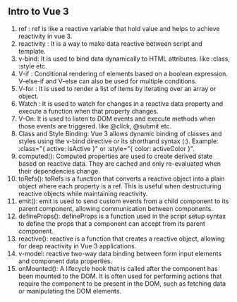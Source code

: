 ## Intro to Vue 3

1. ref : ref is like a reactive variable that hold value and helps to achieve reactivity in vue 3.
2. reactivity : It is a way to make data reactive between script and template.
3. v-bind: It is used to bind data dynamically to HTML attributes. like :class, :style etc.
4. V-if : Conditional rendering of elements based on a boolean expression. V-else-if and V-else can also be used for multiple conditions.
5. V-for : It is used to render a list of items by iterating over an array or object.
6. Watch : It is used to watch for changes in a reactive data property and execute a function when that property changes.
7. V-On: It is used to listen to DOM events and execute methods when those events are triggered. like @click, @submit etc.
8. Class and Style Binding: Vue 3 allows dynamic binding of classes and styles using the v-bind directive or its shorthand syntax (:). Example: :class="{ active: isActive }" or :style="{ color: activeColor }".
9. computed(): Computed properties are used to create derived state based on reactive data. They are cached and only re-evaluated when their dependencies change.
10. toRefs(): toRefs is a function that converts a reactive object into a plain object where each property is a ref. This is useful when destructuring reactive objects while maintaining reactivity.
11. emit(): emit is used to send custom events from a child component to its parent component, allowing communication between components.
12. defineProps(): defineProps is a function used in the script setup syntax to define the props that a component can accept from its parent component.
13. reactive(): reactive is a function that creates a reactive object, allowing for deep reactivity in Vue 3 applications.
14. v-model: reactive two-way data binding between form input elements and component data properties.
15. onMounted(): A lifecycle hook that is called after the component has been mounted to the DOM. It is often used for performing actions that require the component to be present in the DOM, such as fetching data or manipulating the DOM elements.

